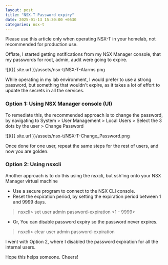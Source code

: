 ```yaml
---
layout: post
title: "NSX-T Password expiry"
date: 2025-01-13 15:30:00 +0530
categories: nsx-t
---
```


Please use this article only when operating NSX-T in your homelab, not recommended for production use.

Offlate, I started getting notifications from my NSX Manager console, that my passwords for root, admin, audit were going to expire.

![]({{ site.url }}/assets/nsx-t/NSX-T-Alarms.png

While operating in my lab environment, I would prefer to use a strong password, but something that wouldn't expire, as it takes a lot of effort to update the secrets in all the services.

### Option 1: Using NSX Manager console (UI)
To remediate this, the recommended approach is to change the password, by navigating to System > User Management > Local Users > Select the 3 dots by the user > Change Password

![]({{ site.url }}/assets/nsx-t/NSX-T-Change_Password.png

Once done for one user, repeat the same steps for the rest of users, and now you are golden.

### Option 2: Using nsxcli

Another approach is to do this using the nsxcli, but ssh'ing onto your NSX Manager virtual machine

- Use a secure program to connect to the NSX CLI console.
- Reset the expiration period, by setting the expiration period between 1 and 9999 days.
> nsxcli> set user admin password-expiration <1 - 9999>

- Or, You can disable password expiry so the password never expires.
> nsxcli> clear user admin password-expiration

I went with Option 2, where I disabled the password expiration for all the internal users.

Hope this helps someone. Cheers!
